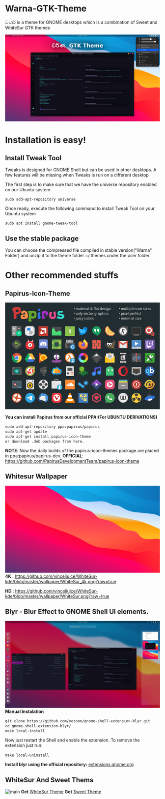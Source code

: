 # Warna-GTK-Theme
වර්ණ is a theme for GNOME desktops which is a combination of Sweet and WhiteSur GTK themes

![main](https://github.com/RDPerera/Warna-GTK-Theme/blob/main/Screen%20Shots/A.png?raw=true)
# Installation is easy!
## Install Tweak Tool
Tweaks is designed for GNOME Shell but can be used in other desktops. A few features will be missing when Tweaks is run on a different desktop

The first step is to make sure that we have the universe repository enabled on our Ubuntu system
```
sudo add-apt-repository universe
```
Once ready, execute the following command to install Tweak Tool on your Ubuntu system
```
sudo apt install gnome-tweak-tool
```
## Use the stable package
You can choose the compressed file compiled in stable version("Warna" Folder) and unzip it to the theme folder ~/.themes under the user folder.


# Other recommended stuffs
## Papirus-Icon-Theme
![main](https://github.com/RDPerera/Warna-GTK-Theme/blob/main/Screen%20Shots/O1.png?raw=true)

**You can install Papirus from our official PPA:(For UBUNTU DERIVATIONS)**
```
sudo add-apt-repository ppa:papirus/papirus
sudo apt-get update
sudo apt-get install papirus-icon-theme
or download .deb packages from here.
```
**NOTE**: Now the daily builds of the papirus-icon-themes package are placed in ppa:papirus/papirus-dev.
**OFFICIAL**: https://github.com/PapirusDevelopmentTeam/papirus-icon-theme

## Whitesur Wallpaper
![main](https://github.com/RDPerera/Warna-GTK-Theme/blob/main/Screen%20Shots/O2.png?raw=true)
**4K** : https://github.com/vinceliuice/WhiteSur-kde/blob/master/wallpaper/WhiteSur_4k.png?raw=true

**HD** : https://github.com/vinceliuice/WhiteSur-kde/blob/master/wallpaper/WhiteSur.png?raw=true

## Blyr - Blur Effect to GNOME Shell UI elements.
![main](https://github.com/RDPerera/Warna-GTK-Theme/blob/main/Screen%20Shots/Q3.png?raw=true)
**Manual Instalation**
```
git clone https://github.com/yozoon/gnome-shell-extension-blyr.git
cd gnome-shell-extension-blyr/
make local-install
```

Now just restart the Shell and enable the extension.
To remove the extension just run:

```make local-uninstall```

**Install blyr using the official repository:** [extensions.gnome.org](https://extensions.gnome.org/extension/1251/blyr/)
## WhiteSur And Sweet Thems
![main](https://github.com/RDPerera/Warna-GTK-Theme/blob/main/Screen%20Shots/O11.png?raw=true)
**Get** [WhiteSur Theme](https://www.gnome-look.org/p/1403328/)
**Get** [Sweet Theme](https://www.gnome-look.org/p/1253385/)
